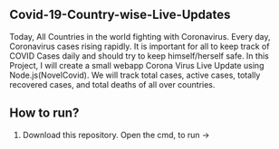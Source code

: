 ## Covid-19-Country-wise-Live-Updates

Today, All Countries in the world fighting with Coronavirus. 
Every day, Coronavirus cases rising rapidly. It is important for all to keep track of COVID Cases daily and should try to keep himself/herself safe. 
In this Project, I will create a small webapp Corona Virus Live Update using Node.js(NovelCovid). 
We will track total cases, active cases, totally recovered cases, and total deaths of all over countries.

## How to run?

1. Download this repository. Open the cmd, to run -> 
